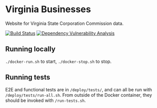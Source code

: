 # Virginia Businesses

Website for Virginia State Corporation Commission data.

[![Build Status](https://travis-ci.org/openva/vabusinesses.org.svg?branch=master)](https://travis-ci.org/openva/vabusinesses.org)
[![Dependency Vulnerability Analysis](https://app.snyk.io/test/github/openva/vabusinesses.org/badge.svg?targetFile=package.json)](https://app.snyk.io/test/github/openva/vabusinesses.org?targetFile=package.json)

## Running locally

`./docker-run.sh` to start, `./docker-stop.sh` to stop.

## Running tests

E2E and functional tests are in `/deploy/tests/`, and can all be run with `/deploy/tests/run-all.sh`. From outside of the Docker container, they should be invoked with `/run-tests.sh`.
